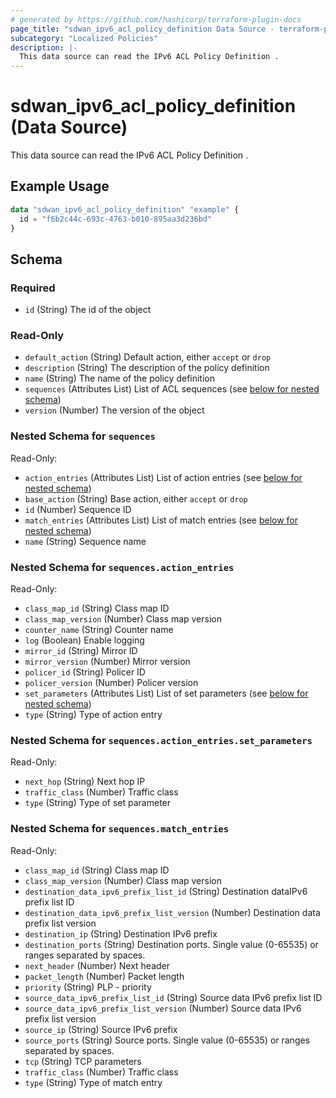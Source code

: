 ```yaml
---
# generated by https://github.com/hashicorp/terraform-plugin-docs
page_title: "sdwan_ipv6_acl_policy_definition Data Source - terraform-provider-sdwan"
subcategory: "Localized Policies"
description: |-
  This data source can read the IPv6 ACL Policy Definition .
---
```


# sdwan_ipv6_acl_policy_definition (Data Source)

This data source can read the IPv6 ACL Policy Definition .

## Example Usage

```terraform
data "sdwan_ipv6_acl_policy_definition" "example" {
  id = "f6b2c44c-693c-4763-b010-895aa3d236bd"
}
```

<!-- schema generated by tfplugindocs -->
## Schema

### Required

- `id` (String) The id of the object

### Read-Only

- `default_action` (String) Default action, either `accept` or `drop`
- `description` (String) The description of the policy definition
- `name` (String) The name of the policy definition
- `sequences` (Attributes List) List of ACL sequences (see [below for nested schema](#nestedatt--sequences))
- `version` (Number) The version of the object

<a id="nestedatt--sequences"></a>
### Nested Schema for `sequences`

Read-Only:

- `action_entries` (Attributes List) List of action entries (see [below for nested schema](#nestedatt--sequences--action_entries))
- `base_action` (String) Base action, either `accept` or `drop`
- `id` (Number) Sequence ID
- `match_entries` (Attributes List) List of match entries (see [below for nested schema](#nestedatt--sequences--match_entries))
- `name` (String) Sequence name

<a id="nestedatt--sequences--action_entries"></a>
### Nested Schema for `sequences.action_entries`

Read-Only:

- `class_map_id` (String) Class map ID
- `class_map_version` (Number) Class map version
- `counter_name` (String) Counter name
- `log` (Boolean) Enable logging
- `mirror_id` (String) Mirror ID
- `mirror_version` (Number) Mirror version
- `policer_id` (String) Policer ID
- `policer_version` (Number) Policer version
- `set_parameters` (Attributes List) List of set parameters (see [below for nested schema](#nestedatt--sequences--action_entries--set_parameters))
- `type` (String) Type of action entry

<a id="nestedatt--sequences--action_entries--set_parameters"></a>
### Nested Schema for `sequences.action_entries.set_parameters`

Read-Only:

- `next_hop` (String) Next hop IP
- `traffic_class` (Number) Traffic class
- `type` (String) Type of set parameter



<a id="nestedatt--sequences--match_entries"></a>
### Nested Schema for `sequences.match_entries`

Read-Only:

- `class_map_id` (String) Class map ID
- `class_map_version` (Number) Class map version
- `destination_data_ipv6_prefix_list_id` (String) Destination dataIPv6 prefix list ID
- `destination_data_ipv6_prefix_list_version` (Number) Destination data prefix list version
- `destination_ip` (String) Destination IPv6 prefix
- `destination_ports` (String) Destination ports. Single value (0-65535) or ranges separated by spaces.
- `next_header` (Number) Next header
- `packet_length` (Number) Packet length
- `priority` (String) PLP - priority
- `source_data_ipv6_prefix_list_id` (String) Source data IPv6 prefix list ID
- `source_data_ipv6_prefix_list_version` (Number) Source data IPv6 prefix list version
- `source_ip` (String) Source IPv6 prefix
- `source_ports` (String) Source ports. Single value (0-65535) or ranges separated by spaces.
- `tcp` (String) TCP parameters
- `traffic_class` (Number) Traffic class
- `type` (String) Type of match entry
